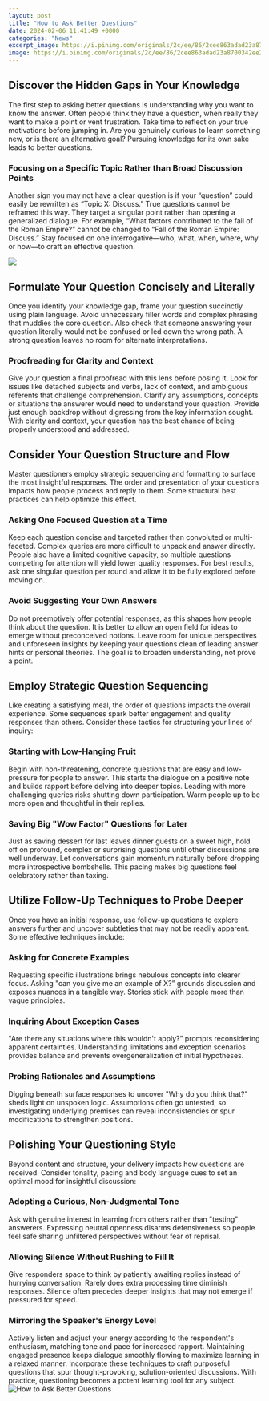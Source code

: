 ```yaml
---
layout: post
title: "How to Ask Better Questions"
date: 2024-02-06 11:41:49 +0000
categories: "News"
excerpt_image: https://i.pinimg.com/originals/2c/ee/86/2cee863adad23a8700342ee2d82fa32a.jpg
image: https://i.pinimg.com/originals/2c/ee/86/2cee863adad23a8700342ee2d82fa32a.jpg
---
```


## Discover the Hidden Gaps in Your Knowledge
The first step to asking better questions is understanding why you want to know the answer. Often people think they have a question, when really they want to make a point or vent frustration. Take time to reflect on your true motivations before jumping in. Are you genuinely curious to learn something new, or is there an alternative goal? Pursuing knowledge for its own sake leads to better questions.
### Focusing on a Specific Topic Rather than Broad Discussion Points
Another sign you may not have a clear question is if your “question” could easily be rewritten as “Topic X: Discuss.” True questions cannot be reframed this way. They target a singular point rather than opening a generalized dialogue. For example, “What factors contributed to the fall of the Roman Empire?” cannot be changed to “Fall of the Roman Empire: Discuss.” Stay focused on one interrogative—who, what, when, where, why or how—to craft an effective question.

![](https://i.pinimg.com/originals/24/41/9d/24419d33a2df818ccb4b727aaf05a6b2.jpg)
## Formulate Your Question Concisely and Literally  
Once you identify your knowledge gap, frame your question succinctly using plain language. Avoid unnecessary filler words and complex phrasing that muddies the core question. Also check that someone answering your question literally would not be confused or led down the wrong path. A strong question leaves no room for alternate interpretations.
### Proofreading for Clarity and Context
Give your question a final proofread with this lens before posing it. Look for issues like detached subjects and verbs, lack of context, and ambiguous referents that challenge comprehension. Clarify any assumptions, concepts or situations the answerer would need to understand your question. Provide just enough backdrop without digressing from the key information sought. With clarity and context, your question has the best chance of being properly understood and addressed.
## Consider Your Question Structure and Flow
Master questioners employ strategic sequencing and formatting to surface the most insightful responses. The order and presentation of your questions impacts how people process and reply to them. Some structural best practices can help optimize this effect.
### Asking One Focused Question at a Time
Keep each question concise and targeted rather than convoluted or multi-faceted. Complex queries are more difficult to unpack and answer directly. People also have a limited cognitive capacity, so multiple questions competing for attention will yield lower quality responses. For best results, ask one singular question per round and allow it to be fully explored before moving on.  
### Avoid Suggesting Your Own Answers 
Do not preemptively offer potential responses, as this shapes how people think about the question. It is better to allow an open field for ideas to emerge without preconceived notions. Leave room for unique perspectives and unforeseen insights by keeping your questions clean of leading answer hints or personal theories. The goal is to broaden understanding, not prove a point.
## Employ Strategic Question Sequencing
Like creating a satisfying meal, the order of questions impacts the overall experience. Some sequences spark better engagement and quality responses than others. Consider these tactics for structuring your lines of inquiry:
### Starting with Low-Hanging Fruit 
Begin with non-threatening, concrete questions that are easy and low-pressure for people to answer. This starts the dialogue on a positive note and builds rapport before delving into deeper topics. Leading with more challenging queries risks shutting down participation. Warm people up to be more open and thoughtful in their replies. 
### Saving Big "Wow Factor" Questions for Later
Just as saving dessert for last leaves dinner guests on a sweet high, hold off on profound, complex or surprising questions until other discussions are well underway. Let conversations gain momentum naturally before dropping more introspective bombshells. This pacing makes big questions feel celebratory rather than taxing.
## Utilize Follow-Up Techniques to Probe Deeper
Once you have an initial response, use follow-up questions to explore answers further and uncover subtleties that may not be readily apparent. Some effective techniques include:
### Asking for Concrete Examples
Requesting specific illustrations brings nebulous concepts into clearer focus. Asking "can you give me an example of X?” grounds discussion and exposes nuances in a tangible way. Stories stick with people more than vague principles.
### Inquiring About Exception Cases 
"Are there any situations where this wouldn't apply?” prompts reconsidering apparent certainties. Understanding limitations and exception scenarios provides balance and prevents overgeneralization of initial hypotheses.
### Probing Rationales and Assumptions  
Digging beneath surface responses to uncover "Why do you think that?" sheds light on unspoken logic. Assumptions often go untested, so investigating underlying premises can reveal inconsistencies or spur modifications to strengthen positions.
## Polishing Your Questioning Style
Beyond content and structure, your delivery impacts how questions are received. Consider tonality, pacing and body language cues to set an optimal mood for insightful discussion:
### Adopting a Curious, Non-Judgmental Tone
Ask with genuine interest in learning from others rather than "testing" answerers. Expressing neutral openness disarms defensiveness so people feel safe sharing unfiltered perspectives without fear of reprisal. 
### Allowing Silence Without Rushing to Fill It
Give responders space to think by patiently awaiting replies instead of hurrying conversation. Rarely does extra processing time diminish responses. Silence often precedes deeper insights that may not emerge if pressured for speed.
### Mirroring the Speaker's Energy Level
Actively listen and adjust your energy according to the respondent's enthusiasm, matching tone and pace for increased rapport. Maintaining engaged presence keeps dialogue smoothly flowing to maximize learning in a relaxed manner.
Incorporate these techniques to craft purposeful questions that spur thought-provoking, solution-oriented discussions. With practice, questioning becomes a potent learning tool for any subject.
![How to Ask Better Questions](https://i.pinimg.com/originals/2c/ee/86/2cee863adad23a8700342ee2d82fa32a.jpg)